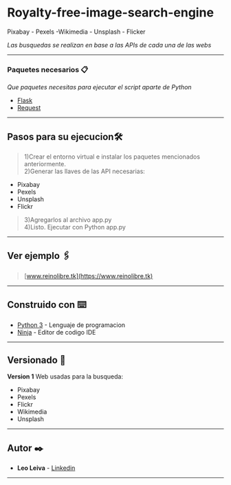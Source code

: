 # Royalty-free-image-search-engine
Pixabay - Pexels -Wikimedia - Unsplash - Flicker

_Las busquedas se realizan en base a las APIs de cada una de las webs_

---

### Paquetes necesarios 📋

_Que paquetes necesitas para ejecutar el script aparte de Python_


* [Flask](https://pypi.org/project/Flask/)
* [Request](https://pypi.org/project/requests/)

---

##  Pasos para su ejecucion🛠️

>1)Crear el entorno virtual e instalar los paquetes mencionados anteriormente.  
>2)Generar las llaves de las API necesarias:  
* Pixabay
* Pexels
* Unsplash
* Flickr  
>3)Agregarlos al archivo app.py  
>4)Listo. Ejecutar con Python app.py  

---

## Ver ejemplo 🖇️

>[www.reinolibre.tk](https://www.reinolibre.tk)

---

## Construido con ⌨️

* [Python 3](https://www.python.org/) - Lenguaje de programacion
* [Ninja](http://ninja-ide.org/) - Editor de codigo IDE

---

## Versionado 📖

**Version 1**
Web usadas para la busqueda:
* Pixabay
* Pexels
* Flickr
* Wikimedia
* Unsplash

---

## Autor ✒️

* **Leo Leiva** - [Linkedin](https://www.linkedin.com/in/leoleivacab/)


---
